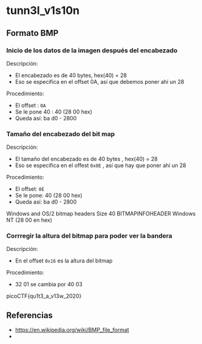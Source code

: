 #  tunn3l_v1s10n


## Formato BMP

### Inicio de los datos de la imagen después del encabezado

Descripción:
- El encabezado es de 40 bytes, hex(40) = 28 
- Eso se especifica en el offset 0A, así que debemos poner ahí un 28

Procedimiento:
- El offset :  `0A`
- Se le pone 40 :  40 (28 00 hex)
- Queda así:  ba d0 - 2800

### Tamaño del encabezado del bit map

Descripción:
- El tamaño del encabezado es de 40 bytes , hex(40) = 28
- Eso se especifica en el offest `0x0E` , así que hay que poner  ahí un 28

Procedimiento:
- El offset: `0E`
- Se le pone: 40 (28 00 hex)
- Queda así: ba d0 - 2800


Windows and OS/2 bitmap headers
Size
40  BITMAPINFOHEADER Windows NT
(28 00 en hex)


### Corrregir la altura del bitmap para poder ver la bandera

Descripción:
- En el offset `0x16` es la altura del bitmap

Procedimiento:
- 32 01  se cambia por 40 03

picoCTF{qu1t3_a_v13w_2020}


## Referencias
- https://en.wikipedia.org/wiki/BMP_file_format
- 